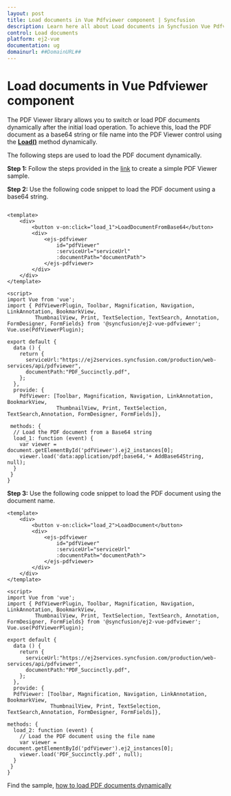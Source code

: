 ```yaml
---
layout: post
title: Load documents in Vue Pdfviewer component | Syncfusion
description: Learn here all about Load documents in Syncfusion Vue Pdfviewer component of Syncfusion Essential JS 2 and more.
control: Load documents 
platform: ej2-vue
documentation: ug
domainurl: ##DomainURL##
---
```


# Load documents in Vue Pdfviewer component

The PDF Viewer library allows you to switch or load  PDF documents dynamically after the initial load operation. To achieve this, load the PDF document as a base64 string or file name into the PDF Viewer control using the [**Load()**](https://ej2.syncfusion.com/vue/documentation/api/pdfviewer/#load) method dynamically.

The following steps are used to load the PDF document dynamically.

**Step 1:** Follow the steps provided in the [link](https://ej2.syncfusion.com/vue/documentation/pdfviewer/getting-started/) to create a simple PDF Viewer sample.

**Step 2:** Use the following code snippet to load the PDF document using a base64 string.

```

<template>
    <div>
        <button v-on:click="load_1">LoadDocumentFromBase64</button>
        <div>
            <ejs-pdfviewer
                id="pdfViewer"
                :serviceUrl="serviceUrl"
                :documentPath="documentPath">
            </ejs-pdfviewer>
        </div>
    </div>
</template>

<script>
import Vue from 'vue';
import { PdfViewerPlugin, Toolbar, Magnification, Navigation, LinkAnnotation, BookmarkView,
         ThumbnailView, Print, TextSelection, TextSearch, Annotation, FormDesigner, FormFields} from '@syncfusion/ej2-vue-pdfviewer';
Vue.use(PdfViewerPlugin);

export default {
  data () {
    return {
      serviceUrl:"https://ej2services.syncfusion.com/production/web-services/api/pdfviewer",
      documentPath:"PDF_Succinctly.pdf",
    };
  },
  provide: {
    PdfViewer: [Toolbar, Magnification, Navigation, LinkAnnotation, BookmarkView,
                ThumbnailView, Print, TextSelection, TextSearch,Annotation, FormDesigner, FormFields]},

 methods: {
  // Load the PDF document from a Base64 string
  load_1: function (event) {
    var viewer = document.getElementById('pdfViewer').ej2_instances[0];
    viewer.load('data:application/pdf;base64,'+ AddBase64String, null);
  }
 }
}

```

**Step 3:** Use the following code snippet to load the PDF document using the document name.

```
<template>
    <div>
        <button v-on:click="load_2">LoadDocument</button>
        <div>
            <ejs-pdfviewer
                id="pdfViewer"
                :serviceUrl="serviceUrl"
                :documentPath="documentPath">
            </ejs-pdfviewer>
        </div>
    </div>
</template>

<script>
import Vue from 'vue';
import { PdfViewerPlugin, Toolbar, Magnification, Navigation, LinkAnnotation, BookmarkView,
         ThumbnailView, Print, TextSelection, TextSearch, Annotation, FormDesigner, FormFields} from '@syncfusion/ej2-vue-pdfviewer';
Vue.use(PdfViewerPlugin);

export default {
  data () {
    return {
      serviceUrl:"https://ej2services.syncfusion.com/production/web-services/api/pdfviewer",
      documentPath:"PDF_Succinctly.pdf",
    };
  },
  provide: {
  PdfViewer: [Toolbar, Magnification, Navigation, LinkAnnotation, BookmarkView,
              ThumbnailView, Print, TextSelection, TextSearch,Annotation, FormDesigner, FormFields]},

methods: {
  load_2: function (event) {
    // Load the PDF document using the file name
    var viewer = document.getElementById('pdfViewer').ej2_instances[0];
    viewer.load('PDF_Succinctly.pdf', null);
  }
 }
}

```

Find the sample, [how to load PDF documents dynamically](https://www.syncfusion.com/downloads/support/directtrac/general/ze/quickstart433655736.zip)